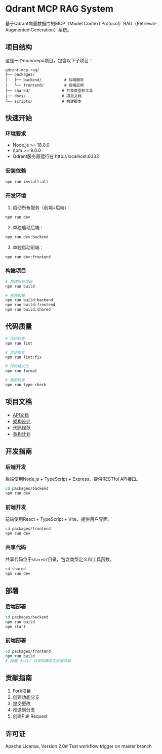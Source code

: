 # Qdrant MCP RAG System

基于Qdrant向量数据库的MCP（Model Context Protocol）RAG（Retrieval-Augmented Generation）系统。

## 项目结构

这是一个monorepo项目，包含以下子项目：

```
qdrant-mcp-rag/
├── packages/
│   ├── backend/          # 后端服务
│   └── frontend/         # 前端应用
├── shared/              # 共享类型和工具
├── docs/                # 项目文档
└── scripts/             # 构建脚本
```

## 快速开始

### 环境要求

- Node.js >= 18.0.0
- npm >= 9.0.0
- Qdrant服务器运行在 http://localhost:6333

### 安装依赖

```bash
npm run install:all
```

### 开发环境

1. 启动所有服务（前端+后端）：
```bash
npm run dev
```

2. 单独启动后端：
```bash
npm run dev:backend
```

3. 单独启动前端：
```bash
npm run dev:frontend
```

### 构建项目

```bash
# 构建所有项目
npm run build

# 单独构建
npm run build:backend
npm run build:frontend
npm run build:shared
```

## 代码质量

```bash
# 代码检查
npm run lint

# 自动修复
npm run lint:fix

# 代码格式化
npm run format

# 类型检查
npm run type-check
```

## 项目文档

- [API文档](./docs/apis/openapi.yaml)
- [架构设计](./docs/Architecture/)
- [代码规范](./docs/notes/coding_style.md)
- [重构计划](./project-restructure-plan.md)

## 开发指南

### 后端开发

后端使用Node.js + TypeScript + Express，提供RESTful API接口。

```bash
cd packages/backend
npm run dev
```

### 前端开发

前端使用React + TypeScript + Vite，提供用户界面。

```bash
cd packages/frontend
npm run dev
```

### 共享代码

共享代码位于`shared/`目录，包含类型定义和工具函数。

```bash
cd shared
npm run dev
```

## 部署

### 后端部署

```bash
cd packages/backend
npm run build
npm start
```

### 前端部署

```bash
cd packages/frontend
npm run build
# 部署 dist/ 目录到静态文件服务器
```

## 贡献指南

1. Fork项目
2. 创建功能分支
3. 提交更改
4. 推送到分支
5. 创建Pull Request

## 许可证

Apache License, Version 2.0#   T e s t   w o r k f l o w   t r i g g e r   o n   m a s t e r   b r a n c h  
 